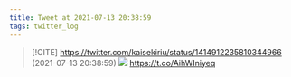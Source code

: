 ```yaml
---
title: Tweet at 2021-07-13 20:38:59
tags: twitter_log
---
```


> [!CITE] https://twitter.com/kaisekiriu/status/1414912235810344966 (2021-07-13 20:38:59)
> ![](https://twitter.com/kaisekiriu/status/1414912235810344966)
> https://t.co/AihWIniyeq
